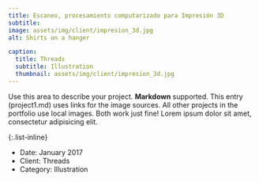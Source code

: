 ```yaml
---
title: Escaneo, procesamiento computarizado para Impresión 3D
subtitle: 
image: assets/img/client/impresion_3d.jpg
alt: Shirts on a hanger

caption:
  title: Threads
  subtitle: Illustration
  thumbnail: assets/img/client/impresion_3d.jpg
---
```

Use this area to describe your project. **Markdown** supported. This entry (project1.md) uses links for the image sources. All other projects in the portfolio use local images. Both work just fine! Lorem ipsum dolor sit amet, consectetur adipisicing elit. 

{:.list-inline}
- Date: January 2017
- Client: Threads
- Category: Illustration

